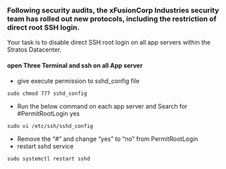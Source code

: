 ### Following security audits, the xFusionCorp Industries security team has rolled out new protocols, including the restriction of direct root SSH login.
Your task is to disable direct SSH root login on all app servers within the Stratos Datacenter.
#### open Three Terminal and ssh on all App server
- give execute permission to sshd_config file
```
sudo chmod 777 sshd_config
```
- Run the below command on each app server and Search for #PermitRootLogin yes
```
sudo vi /etc/ssh/sshd_config
```
- Remove the “#” and change “yes” to “no” from PermitRootLogin
- restart sshd service
```
sudo systemctl restart sshd
```
